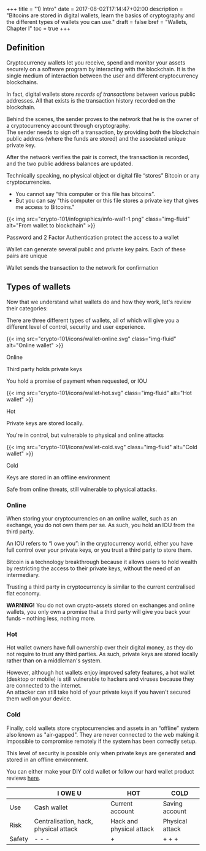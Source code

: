 +++
title = "1) Intro"
date = 2017-08-02T17:14:47+02:00
description = "Bitcoins are stored in digital wallets, learn the basics of cryptography and the different types of wallets you can use."
draft = false
bref = "Wallets, Chapter I"
toc = true
+++

## Definition

Cryptocurrency wallets let you receive, spend and monitor your assets securely on a software program by interacting with the blockchain. 
It is the single medium of interaction between the user and different cryptocurrency blockchains.

In fact, digital wallets store _records of transactions_ between various public addresses. All that exists is the transaction history recorded on the blockchain.

Behind the scenes, the sender proves to the network that he is the owner of a cryptocurrency account through cryptography.  
The sender needs to sign off a transaction, by providing both the blockchain public address (where the funds are stored) and the associated unique private key. 

After the network verifies the pair is correct, the transaction is recorded, and the two public address balances are updated.

Technically speaking, no physical object or digital file “stores” Bitcoin or any cryptocurrencies.

* You cannot say “this computer or this file has bitcoins”.
* But you can say "this computer or this file stores a private key that gives me access to Bitcoins."

<div class="container my-4">
  {{< img src="crypto-101/infographics/info-wal1-1.png" class="img-fluid" alt="From wallet to blockchain" >}}
  <div class="row text-center">
    <div class="col">
      <p class="small">Password and 2 Factor Authentication protect the access to a wallet</p>
    </div>
    <div class="col">
      <p class="small">Wallet can generate several public and private key pairs. Each of these pairs are unique</p>
    </div>
    <div class="col">
      <p class="small">Wallet sends the transaction to the network for confirmation</p>
    </div>
  </div>
</div>

## Types of wallets

Now that we understand what wallets do and how they work, let's review their categories:

There are three different types of wallets, all of which will give you a different level of control, security and user experience.

<div class="container my-4 align-items-center">
  <div class="row text-center">
    <div class="col">
      {{< img src="crypto-101/icons/wallet-online.svg" class="img-fluid" alt="Online wallet" >}}
      <p class="font-weight-bold mt-2">Online</p>
      <p class="small">Third party holds private keys</p>
      <p class="small">You hold a promise of payment when requested, or IOU</p>
    </div>
    <div class="col">
      {{< img src="crypto-101/icons/wallet-hot.svg" class="img-fluid" alt="Hot wallet" >}}
      <p class="font-weight-bold mt-2">Hot</p>
      <p class="small">Private keys are stored locally.</p>
      <p class="small">You're in control, but vulnerable to physical and online attacks</p>
    </div>
    <div class="col">
      {{< img src="crypto-101/icons/wallet-cold.svg" class="img-fluid" alt="Cold wallet" >}}
      <p class="font-weight-bold mt-2">Cold</p>
      <p class="small">Keys are stored in an offline environment</p>
      <p class="small">Safe from online threats, still vulnerable to physical attacks.</p>
    </div>
  </div>
</div>

### Online

When storing your cryptocurrencies on an online wallet, such as an exchange, you do not own them per se. As such, you hold an IOU from the third party.

An IOU refers to “I owe you”: in the cryptocurrency world, either you have full control over your private keys, or you trust a third party to store them.

Bitcoin is a technology breakthrough because it allows users to hold wealth by restricting the access to their private keys, without the need of an intermediary.  

Trusting a third party in cryptocurrency is similar to the current centralised fiat economy.

**WARNING!** You do not own crypto-assets stored on exchanges and online wallets, you only own a promise that a third party will give you back your funds – nothing less, nothing more.

### Hot

Hot wallet owners have full ownership over their digital money, as they do not require to trust any third parties. As such, private keys are stored locally rather than on a middleman's system.

However, although hot wallets enjoy improved safety features, a hot wallet (desktop or mobile) is still vulnerable to hackers and viruses because they are connected to the internet.  
An attacker can still take hold of your private keys if you haven't secured them well on your device.

### Cold

Finally, cold wallets store cryptocurrencies and assets in an “offline” system also known as "air-gapped". They are never connected to the web making it impossible to compromise remotely if the system has been correctly setup.

This level of security is possible only when private keys are generated **and** stored in an offline environment.

You can either make your DIY cold wallet or follow our hard wallet product reviews [here](../cold-wallets "Cold Wallets").

<table class="table table-sm table-striped my-4">
  <thead>
    <tr class="text-center font-weight-bold">
      <th> </th>
      <th>I OWE U</th>
      <th>HOT</th>
      <th>COLD</th>
    </tr>
  </thead>
  <tbody>
    <tr class="text-center">
      <td>Use</td>
      <td>Cash wallet</td>
      <td>Current account</td>
      <td>Saving account</td>
    </tr>
    <tr class="text-center">
      <td>Risk</td>
      <td>Centralisation, hack, physical attack</td>
      <td>Hack and physical attack</td>
      <td>Physical attack</td>
    </tr>
    <tr class="text-center">
      <td>Safety</td>
      <td>- - -</td>
      <td>+</td>
      <td>+ + +</td>
    </tr>
  </tbody>
</table>
